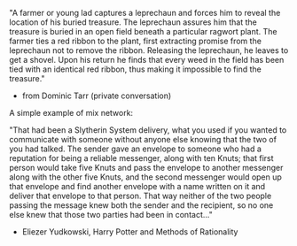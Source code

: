 
"A farmer or young lad captures a leprechaun and forces him to reveal the location of his buried treasure. The leprechaun assures him that the treasure is buried in an open field beneath a particular ragwort
plant. The farmer ties a red ribbon to the plant, first extracting promise from the leprechaun not to remove the ribbon. Releasing the leprechaun, he leaves to get a shovel. Upon his return he finds that
every weed in the field has been tied with an identical red ribbon, thus making it impossible to find the treasure."

- from Dominic Tarr (private conversation)

A simple example of mix network:

"That had been a Slytherin System delivery, what you used if you wanted to communicate with someone without anyone else knowing that the two of you had talked. The sender gave an envelope to someone who had a reputation for being a reliable messenger, along with ten Knuts; that first person would take five Knuts and pass the envelope to another messenger along with the other five Knuts, and the second messenger would open up that envelope and find another envelope with a name written on it and deliver that envelope to that person. That way neither of the two people passing the message knew both the sender and the recipient, so no one else knew that those two parties had been in contact..."

- Eliezer Yudkowski, Harry Potter and Methods of Rationality
